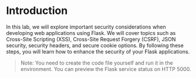 # Introduction

In this lab, we will explore important security considerations when developing web applications using Flask. We will cover topics such as Cross-Site Scripting (XSS), Cross-Site Request Forgery (CSRF), JSON security, security headers, and secure cookie options. By following these steps, you will learn how to enhance the security of your Flask applications.

> Note: You need to create the code file yourself and run it in the environment. You can preview the Flask service status on HTTP 5000.

